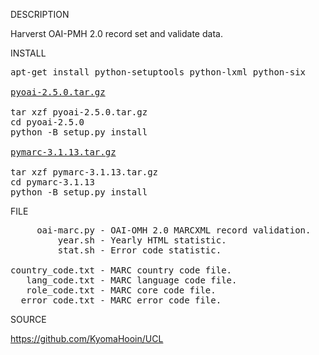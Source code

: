 
DESCRIPTION

Harverst OAI-PMH 2.0 record set and validate data.

INSTALL
<pre>
apt-get install python-setuptools python-lxml python-six

<a href="https://pypi.org/project/pyoai/#files">pyoai-2.5.0.tar.gz</a>

tar xzf pyoai-2.5.0.tar.gz
cd pyoai-2.5.0
python -B setup.py install

<a href="https://pypi.org/project/pymarc/#files">pymarc-3.1.13.tar.gz</a>

tar xzf pymarc-3.1.13.tar.gz
cd pymarc-3.1.13
python -B setup.py install
</pre>
FILE
<pre>
     oai-marc.py - OAI-OMH 2.0 MARCXML record validation.
         year.sh - Yearly HTML statistic.
         stat.sh - Error code statistic.

country_code.txt - MARC country code file.
   lang_code.txt - MARC language code file.
   role_code.txt - MARC core code file.
  error_code.txt - MARC error code file.
</pre>
SOURCE

https://github.com/KyomaHooin/UCL

